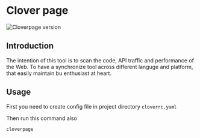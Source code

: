 # Clover page
![Cloverpage version][ruby-image]

## Introduction
The intention of this tool is to scan the code, API traffic and performance of the Web. To have a synchronize tool across different languge and platform, that easily maintain bu enthusiast at heart.

## Usage
First you need to create config file in project directory `cloverrc.yaml`


Then run this command also
```bash
cloverpage
```



[ruby-image]: https://img.shields.io/badge/cloverpage-0.5.0-brightgreen